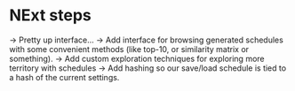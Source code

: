 # NExt steps
-> Pretty up interface...
-> Add interface for browsing generated schedules with some convenient methods (like top-10, or similarity matrix or something).
-> Add custom exploration techniques for exploring more territory with schedules
-> Add hashing so our save/load schedule is tied to a hash of the current settings.
